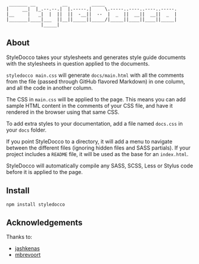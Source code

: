```
 _______ __          __         _____
|     __|  |_.--.--.|  |.-----.|     \.-----..----..----..-----.
|__     |   _|  |  ||  ||  -__||  --  |  _  ||  __||  __||  _  |
|_______|____|___  ||__||_____||_____/|_____||____||____||_____|
             |_____|
```

About
-----

StyleDocco takes your stylesheets and generates style guide documents with the stylesheets in question applied to the documents.

`styledocco main.css` will generate `docs/main.html` with all the comments from the file (passed through GitHub flavored Markdown) in one column, and all the code in another column.

The CSS in `main.css` will be applied to the page. This means you can add sample HTML content in the comments of your CSS file, and have it rendered in the browser using that same CSS.

To add extra styles to your documentation, add a file named `docs.css` in your `docs` folder.

If you point StyleDocco to a directory, it will add a menu to navigate between the different files (ignoring hidden files and SASS partials). If your project includes a `README` file, it will be used as the base for an `index.html`.

StyleDocco will automatically compile any SASS, SCSS, Less or Stylus code before it is applied to the page.


Install
-------

`npm install styledocco`


Acknowledgements
----------------

Thanks to:

 * [jashkenas](https://github.com/jashkenas/docco)
 * [mbrevoort](https://github.com/mbrevoort/docco-husky)
